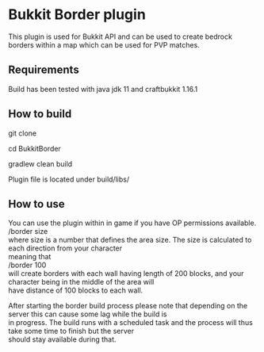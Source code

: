 # Bukkit Border plugin
This plugin is used for Bukkit API and can be used to create bedrock borders within a map which can be used for PVP matches.

## Requirements
Build has been tested with java jdk 11 and craftbukkit 1.16.1

## How to build
git clone

cd BukkitBorder

gradlew clean build

Plugin file is located under build/libs/

## How to use
You can use the plugin within in game if you have OP permissions available. \
/border size \
where size is a number that defines the area size. The size is calculated to each direction from your character \
meaning that \
/border 100 \
will create borders with each wall having length of 200 blocks, and your character being in the middle of the area will \
have distance of 100 blocks to each wall.

After starting the border build process please note that depending on the server this can cause some lag while the build is \
in progress. The build runs with a scheduled task and the process will thus take some time to finish but the server \
should stay available during that.